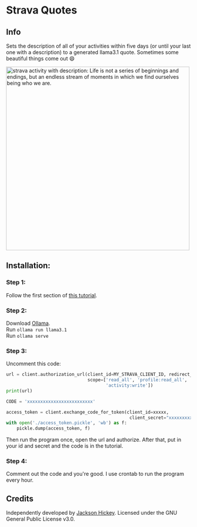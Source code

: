 # Strava Quotes

## Info
Sets the description of all of your activities within five days (or until your last one with a description) to a generated llama3.1 quote. Sometimes some beautiful things come out 😄

<img alt="strava activity with description: Life is not a series of beginnings and endings, but an endless stream of moments in which we find ourselves being who we are." src="https://github.com/user-attachments/assets/d82b421c-3619-4cad-910e-5e14b88aa23a" width="500px" />


## Installation:
### Step 1:
Follow the first section of [this tutorial](https://medium.com/analytics-vidhya/accessing-user-data-via-the-strava-api-using-stravalib-d5bee7fdde17).
### Step 2:
Download [Ollama](https://ollama.com/).\
Run `ollama run llama3.1`\
Run `ollama serve`

### Step 3:
Uncomment this code:
```python
url = client.authorization_url(client_id=MY_STRAVA_CLIENT_ID, redirect_uri='http://127.0.0.1:5000/authorization',
                               scope=['read_all', 'profile:read_all', 'activity:read_all', 'profile:write',
                                      'activity:write'])
print(url)

CODE = 'xxxxxxxxxxxxxxxxxxxxxxxxx'

access_token = client.exchange_code_for_token(client_id=xxxxx,
                                               client_secret="xxxxxxxxxxxxxxx", code=CODE)
with open('./access_token.pickle', 'wb') as f:
    pickle.dump(access_token, f)
```
Then run the program once, open the url and authorize.
After that, put in your id and secret and the code is in the tutorial.
### Step 4:
Comment out the code and you're good. I use crontab to run the program every hour.
## Credits
Independently developed by [Jackson Hickey](https://github.com/declipsonator). Licensed under the GNU General Public License v3.0.

